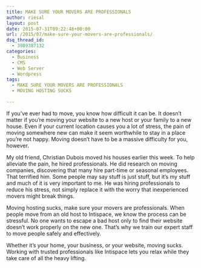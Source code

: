 ```yaml
---
title: MAKE SURE YOUR MOVERS ARE PROFESSIONALS
author: riesal
layout: post
date: 2015-07-31T09:22:48+00:00
url: /2015/07/make-sure-your-movers-are-professionals/
dsq_thread_id:
  - 3989387132
categories:
  - Business
  - CMS
  - Web Server
  - Wordpress
tags:
  - MAKE SURE YOUR MOVERS ARE PROFESSIONALS
  - MOVING HOSTING SUCKS

---
```

If you’ve ever had to move, you know how difficult it can be. It doesn’t matter if you’re moving your website to a new host or your family to a new house. Even if your current location causes you a lot of stress, the pain of moving somewhere new can make it seem worthwhile to stay in a place you’re not happy. Moving doesn’t have to be a massive difficulty for you, however.

My old friend, Christian Dubois moved his houses earlier this week. To help alleviate the pain, he hired professionals. He did research on moving companies, discovering that many hire part-time or seasonal employees. That terrified him. Some people may say stuff is just stuff, but it’s my stuff and much of it is very important to me. He was hiring professionals to reduce his stress, not simply replace it with the worry that inexperienced movers might break things.

Moving hosting sucks, make sure your movers are professionals. When people move from an old host to Intispace, we know the process can be stressful. No one wants to escape a bad host only to find their website doesn’t work properly on the new one. That’s why we train our expert staff to move people safely and effectively.

Whether it’s your home, your business, or your website, moving sucks. Working with trusted professionals like Intispace lets you relax while they take care of all the heavy lifting.